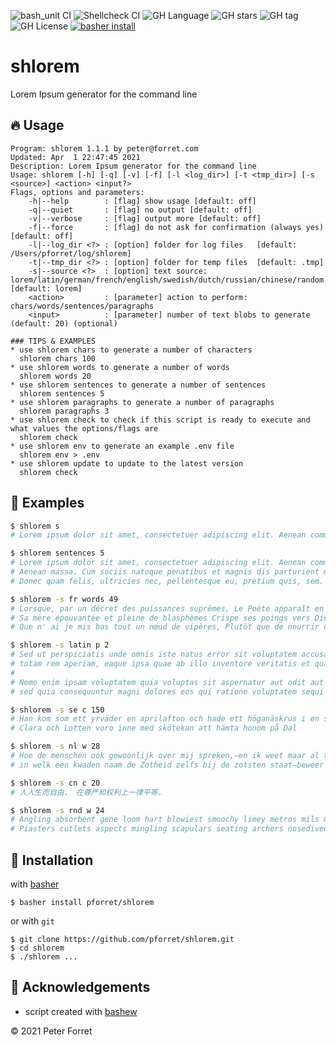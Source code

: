 ![bash_unit CI](https://github.com/pforret/shlorem/workflows/bash_unit%20CI/badge.svg)
![Shellcheck CI](https://github.com/pforret/shlorem/workflows/Shellcheck%20CI/badge.svg)
![GH Language](https://img.shields.io/github/languages/top/pforret/shlorem)
![GH stars](https://img.shields.io/github/stars/pforret/shlorem)
![GH tag](https://img.shields.io/github/v/tag/pforret/shlorem)
![GH License](https://img.shields.io/github/license/pforret/shlorem)
[![basher install](https://img.shields.io/badge/basher-install-white?logo=gnu-bash&style=flat)](https://basher.gitparade.com/package/)

# shlorem

Lorem Ipsum generator for the command line

## 🔥 Usage
```
Program: shlorem 1.1.1 by peter@forret.com
Updated: Apr  1 22:47:45 2021
Description: Lorem Ipsum generator for the command line
Usage: shlorem [-h] [-q] [-v] [-f] [-l <log_dir>] [-t <tmp_dir>] [-s <source>] <action> <input?>
Flags, options and parameters:
    -h|--help        : [flag] show usage [default: off]
    -q|--quiet       : [flag] no output [default: off]
    -v|--verbose     : [flag] output more [default: off]
    -f|--force       : [flag] do not ask for confirmation (always yes) [default: off]
    -l|--log_dir <?> : [option] folder for log files   [default: /Users/pforret/log/shlorem]
    -t|--tmp_dir <?> : [option] folder for temp files  [default: .tmp]
    -s|--source <?>  : [option] text source: lorem/latin/german/french/english/swedish/dutch/russian/chinese/random  [default: lorem]
    <action>         : [parameter] action to perform: chars/words/sentences/paragraphs
    <input>          : [parameter] number of text blobs to generate (default: 20) (optional)
                 
### TIPS & EXAMPLES
* use shlorem chars to generate a number of characters
  shlorem chars 100
* use shlorem words to generate a number of words
  shlorem words 20
* use shlorem sentences to generate a number of sentences
  shlorem sentences 5
* use shlorem paragraphs to generate a number of paragraphs
  shlorem paragraphs 3
* use shlorem check to check if this script is ready to execute and what values the options/flags are
  shlorem check
* use shlorem env to generate an example .env file
  shlorem env > .env
* use shlorem update to update to the latest version
  shlorem check
```

## 👻 Examples

```bash
$ shlorem s
# Lorem ipsum dolor sit amet, consectetuer adipiscing elit. Aenean commodo ligula eget dolor. Aenean massa.

$ shlorem sentences 5
# Lorem ipsum dolor sit amet, consectetuer adipiscing elit. Aenean commodo ligula eget dolor. 
# Aenean massa. Cum sociis natoque penatibus et magnis dis parturient montes, nascetur ridiculus mus. 
# Donec quam felis, ultricies nec, pellentesque eu, pretium quis, sem.

$ shlorem -s fr words 49
# Lorsque, par un décret des puissances suprêmes, Le Poète apparaît en ce monde ennuyé, 
# Sa mère épouvantée et pleine de blasphèmes Crispe ses poings vers Dieu qui la prend en pitié. Ah! 
# Que n' ai je mis bas tout un nœud de vipères, Plutôt que de nourrir cette dérision!

$ shlorem -s latin p 2
# Sed ut perspiciatis unde omnis iste natus error sit voluptatem accusantium doloremque laudantium, 
# totam rem aperiam, eaque ipsa quae ab illo inventore veritatis et quasi architecto beatae vitae dicta sunt explicabo.
#
# Nemo enim ipsam voluptatem quia voluptas sit aspernatur aut odit aut fugit, 
# sed quia consequuntur magni dolores eos qui ratione voluptatem sequi nesciunt.

$ shlorem -s se c 150
# Han kom som ett yrväder en aprilafton och hade ett höganäskrus i en svångrem om halsen. 
# Clara och Lotten voro inne med skötekan att hämta honom på Dal

$ shlorem -s nl w 28
# Hoe de menschen ook gewoonlijk over mij spreken,—en ik weet maar al te goed, 
# in welk een kwaden naam de Zotheid zelfs bij de zotsten staat—beweer ik toch,

$ shlorem -s cn c 20
# 人人生而自由， 在尊严和权利上一律平等。

$ shlorem -s rnd w 24
# Angling absorbent gene loom hart blowiest smoochy limey metros mils molly slopes. 
# Piasters cutlets aspects mingling scapulars seating archers nosedived leave mender lofts
```

## 🚀 Installation

with [basher](https://github.com/basherpm/basher)

	$ basher install pforret/shlorem

or with `git`

	$ git clone https://github.com/pforret/shlorem.git
	$ cd shlorem
    $ ./shlorem ...

## 📝 Acknowledgements

* script created with [bashew](https://github.com/pforret/bashew)

&copy; 2021 Peter Forret
